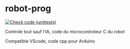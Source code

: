 # robot-prog
[![Check code (unittests)](https://github.com/LudovaTech/robot-prog/actions/workflows/ccmake-unittests.yml/badge.svg)](https://github.com/LudovaTech/robot-prog/actions/workflows/ccmake-unittests.yml)

Controle tout sauf l'IA, code du microcontroleur C du robot

Compatible VScode, code cpp pour Arduino

